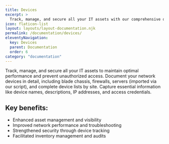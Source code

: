 ```yaml
---
title: Devices
excerpt: >
  Track, manage, and secure all your IT assets with our comprehensive device inventory solution, so that you can maintain optimal performance and prevent unauthorized access.
icon: flaticon-list
layout: layouts/layout-documentation.njk
permalink: /documentation/devices/
eleventyNavigation:
  key: Devices
  parent: Documentation
  order: 6
category: "documentation"
---
```


Track, manage, and secure all your IT assets to maintain optimal performance and prevent unauthorized access. Document your network devices in detail, including blade chassis, firewalls, servers (imported via our script), and complete device lists by site. Capture essential information like device names, descriptions, IP addresses, and access credentials.

## Key benefits:

- Enhanced asset management and visibility
- Improved network performance and troubleshooting
- Strengthened security through device tracking
- Facilitated inventory management and audits

<!--
- [Blade chassis](http://demo.itportal.com/v4/app/devices/735/433)
- [Firewall](http://demo.itportal.com/v4/app/devices/735/333)
- [Server imported via our script (See General and WMI Tabs)](http://demo.itportal.com/v4/app/devices/735/441)
- [List of devices in a site](http://demo.itportal.com/v4/app/devices?ClientID=0)
-->
